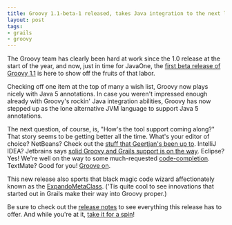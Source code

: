 ```yaml
---
title: Groovy 1.1-beta-1 released, takes Java integration to the next level
layout: post
tags:
- grails
- groovy
---
```

The Groovy team has clearly been hard at work since the 1.0 release at the start of the year, and now, just in time for JavaOne, the [first beta release of Groovy 1.1](http://docs.codehaus.org/display/GROOVY/2007/04/30/Groovy+1.1-beta-1+with+annotation+support) is here to show off the fruits of that labor.  

Checking off one item at the top of many a wish list, Groovy now plays nicely with Java 5 annotations.  In case you weren't impressed enough already with Groovy's rockin' Java integration abilities, Groovy has now stepped up as the lone alternative JVM language to support Java 5 annotations.

The next question, of course, is, "How's the tool support coming along?"  That story seems to be getting better all the time.  What's your editor of choice?  NetBeans?  Check out the [stuff that Geertjan's been up to](http://blogs.sun.com/geertjan/entry/groovy_console_in_netbeans).  IntelliJ IDEA?  Jetbrains says [solid Groovy and Grails support is on the way](http://www.nabble.com/-grails-user--IntelliJ-IDEA-support-for-Groovy-and-Grails-t3607213.html).  Eclipse?  Yes!  We're well on the way to some much-requested [code-completion](http://www.rippleinteractive.com/blog/2007/04/10/1176254940000.html).  TextMate?  Good for you!  [Groove on](http://groovy.codehaus.org/TextMate).

This new release also sports that black magic code wizard affectionately known as the [ExpandoMetaClass](http://jasonrudolph.com/blog/2007/02/02/expandometaclass-teaches-an-old-dog-new-tricks/).  ('Tis quite cool to see innovations that started out in Grails make their way into Groovy proper.)

Be sure to check out the [release notes](http://docs.codehaus.org/display/GROOVY/2007/04/30/Groovy+1.1-beta-1+with+annotation+support) to see everything this release has to offer.  And while you're at it, [take it for a spin](http://groovy.codehaus.org/Download)!
